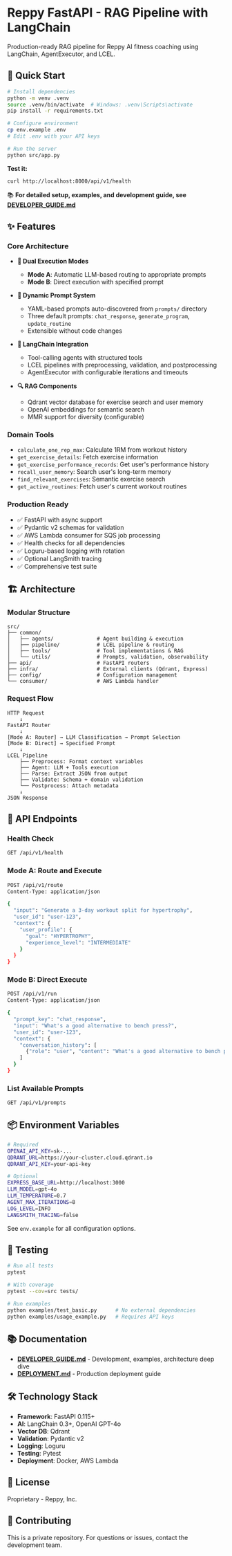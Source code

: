 # Reppy FastAPI - RAG Pipeline with LangChain

Production-ready RAG pipeline for Reppy AI fitness coaching using LangChain, AgentExecutor, and LCEL.

## 🚀 Quick Start

```bash
# Install dependencies
python -m venv .venv
source .venv/bin/activate  # Windows: .venv\Scripts\activate
pip install -r requirements.txt

# Configure environment
cp env.example .env
# Edit .env with your API keys

# Run the server
python src/app.py
```

**Test it:**
```bash
curl http://localhost:8000/api/v1/health
```

📚 **For detailed setup, examples, and development guide, see [DEVELOPER_GUIDE.md](DEVELOPER_GUIDE.md)**

## ✨ Features

### Core Architecture
- **🔀 Dual Execution Modes**
  - **Mode A**: Automatic LLM-based routing to appropriate prompts
  - **Mode B**: Direct execution with specified prompt
  
- **📝 Dynamic Prompt System**
  - YAML-based prompts auto-discovered from `prompts/` directory
  - Three default prompts: `chat_response`, `generate_program`, `update_routine`
  - Extensible without code changes

- **🤖 LangChain Integration**
  - Tool-calling agents with structured tools
  - LCEL pipelines with preprocessing, validation, and postprocessing
  - AgentExecutor with configurable iterations and timeouts

- **🔍 RAG Components**
  - Qdrant vector database for exercise search and user memory
  - OpenAI embeddings for semantic search
  - MMR support for diversity (configurable)

### Domain Tools
- `calculate_one_rep_max`: Calculate 1RM from workout history
- `get_exercise_details`: Fetch exercise information
- `get_exercise_performance_records`: Get user's performance history
- `recall_user_memory`: Search user's long-term memory
- `find_relevant_exercises`: Semantic exercise search
- `get_active_routines`: Fetch user's current workout routines

### Production Ready
- ✅ FastAPI with async support
- ✅ Pydantic v2 schemas for validation
- ✅ AWS Lambda consumer for SQS job processing
- ✅ Health checks for all dependencies
- ✅ Loguru-based logging with rotation
- ✅ Optional LangSmith tracing
- ✅ Comprehensive test suite

## 🏗️ Architecture

### Modular Structure

```
src/
├── common/
│   ├── agents/              # Agent building & execution
│   ├── pipeline/            # LCEL pipeline & routing
│   ├── tools/               # Tool implementations & RAG
│   └── utils/               # Prompts, validation, observability
├── api/                     # FastAPI routers
├── infra/                   # External clients (Qdrant, Express)
├── config/                  # Configuration management
└── consumer/                # AWS Lambda handler
```

### Request Flow

```
HTTP Request
    ↓
FastAPI Router
    ↓
[Mode A: Router] → LLM Classification → Prompt Selection
[Mode B: Direct] → Specified Prompt
    ↓
LCEL Pipeline
    ├── Preprocess: Format context variables
    ├── Agent: LLM + Tools execution
    ├── Parse: Extract JSON from output
    ├── Validate: Schema + domain validation
    └── Postprocess: Attach metadata
    ↓
JSON Response
```

## 🔌 API Endpoints

### Health Check
```bash
GET /api/v1/health
```

### Mode A: Route and Execute
```bash
POST /api/v1/route
Content-Type: application/json

{
  "input": "Generate a 3-day workout split for hypertrophy",
  "user_id": "user-123",
  "context": {
    "user_profile": {
      "goal": "HYPERTROPHY",
      "experience_level": "INTERMEDIATE"
    }
  }
}
```

### Mode B: Direct Execute
```bash
POST /api/v1/run
Content-Type: application/json

{
  "prompt_key": "chat_response",
  "input": "What's a good alternative to bench press?",
  "user_id": "user-123",
  "context": {
    "conversation_history": [
      {"role": "user", "content": "What's a good alternative to bench press?"}
    ]
  }
}
```

### List Available Prompts
```bash
GET /api/v1/prompts
```

## 📦 Environment Variables

```bash
# Required
OPENAI_API_KEY=sk-...
QDRANT_URL=https://your-cluster.cloud.qdrant.io
QDRANT_API_KEY=your-api-key

# Optional
EXPRESS_BASE_URL=http://localhost:3000
LLM_MODEL=gpt-4o
LLM_TEMPERATURE=0.7
AGENT_MAX_ITERATIONS=8
LOG_LEVEL=INFO
LANGSMITH_TRACING=false
```

See `env.example` for all configuration options.

## 🧪 Testing

```bash
# Run all tests
pytest

# With coverage
pytest --cov=src tests/

# Run examples
python examples/test_basic.py      # No external dependencies
python examples/usage_example.py   # Requires API keys
```

## 📚 Documentation

- **[DEVELOPER_GUIDE.md](DEVELOPER_GUIDE.md)** - Development, examples, architecture deep dive
- **[DEPLOYMENT.md](DEPLOYMENT.md)** - Production deployment guide

## 🛠️ Technology Stack

- **Framework**: FastAPI 0.115+
- **AI**: LangChain 0.3+, OpenAI GPT-4o
- **Vector DB**: Qdrant
- **Validation**: Pydantic v2
- **Logging**: Loguru
- **Testing**: Pytest
- **Deployment**: Docker, AWS Lambda

## 📄 License

Proprietary - Reppy, Inc.

## 🤝 Contributing

This is a private repository. For questions or issues, contact the development team.
